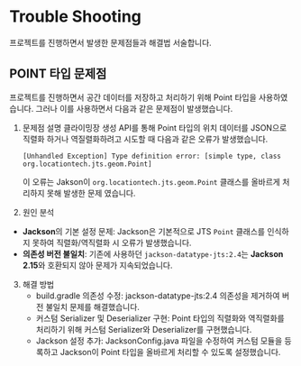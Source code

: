# Trouble Shooting
프로젝트를 진행하면서 발생한 문제점들과 해결법 서술합니다.

## POINT 타입 문제점
프로젝트를 진행하면서 공간 데이터를 저장하고 처리하기 위해 Point 타입을 사용하였습니다. 
그러나 이를 사용하면서 다음과 같은 문제점이 발생했습니다.
1. 문제점 설명
클라이밍장 생성 API를 통해 Point 타입의 위치 데이터를 JSON으로 직렬화 하거나 역질렬화하려고 시도할 때 다음과 같은 오류가 발생했습니다.

    ```text
    [Unhandled Exception] Type definition error: [simple type, class org.locationtech.jts.geom.Point]
    ```
    이 오류는 Jakson이 ```org.locationtech.jts.geom.Point``` 클래스를 올바르게 처리하지 못해 발생한 문제 였습니다.


2. 원인 분석
- **Jackson**의 기본 설정 문제: Jackson은 기본적으로 JTS ``Point`` 클래스를 인식하지 못하여 직렬화/역직렬화 시 오류가 발생했습니다.
- **의존성 버전 불일치**: 기존에 사용하던 ``jackson-datatype-jts:2.4``는 **Jackson 2.15**와 호환되지 않아 문제가 지속되었습니다.

3. 해결 방법
   - build.gradle 의존성 수정: jackson-datatype-jts:2.4 의존성을 제거하여 버전 불일치 문제를 해결했습니다.
   - 커스텀 Serializer 및 Deserializer 구현: Point 타입의 직렬화와 역직렬화를 처리하기 위해 커스텀 Serializer와 Deserializer를 구현했습니다.
   - Jackson 설정 추가: JacksonConfig.java 파일을 수정하여 커스텀 모듈을 등록하고 Jackson이 Point 타입을 올바르게 처리할 수 있도록 설정했습니다.
 
